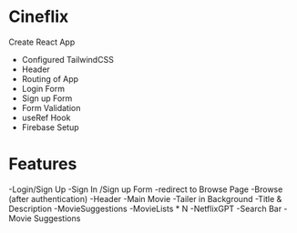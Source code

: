 # Cineflix
Create React App
- Configured TailwindCSS 
- Header
- Routing of App
- Login Form
- Sign up Form
- Form Validation
- useRef Hook
- Firebase Setup

# Features
-Login/Sign Up
      -Sign In /Sign up Form
      -redirect to Browse Page
-Browse (after authentication)
      -Header
      -Main Movie
          -Tailer in Background
          -Title & Description
          -MovieSuggestions
              -MovieLists * N
      -NetflixGPT
          -Search Bar
        -Movie Suggestions



